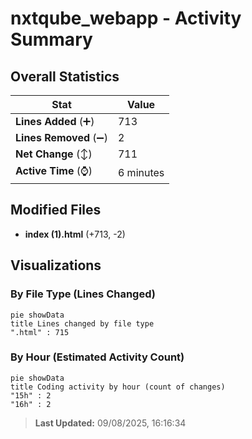 # nxtqube_webapp - Activity Summary 

## Overall Statistics

| Stat                   | Value                                                             |
| ---------------------- | ----------------------------------------------------------------- |
| **Lines Added** (➕)   | 713                                          |
| **Lines Removed** (➖) | 2                                        |
| **Net Change** (↕)    | 711                |
| **Active Time** (⌚)   | 6 minutes |


## Modified Files
- **index (1).html** (+713, -2)

## Visualizations

### By File Type (Lines Changed)

```mermaid
pie showData
title Lines changed by file type
".html" : 715
```

### By Hour (Estimated Activity Count)

```mermaid
pie showData
title Coding activity by hour (count of changes)
"15h" : 2
"16h" : 2
```


> **Last Updated:** 09/08/2025, 16:16:34